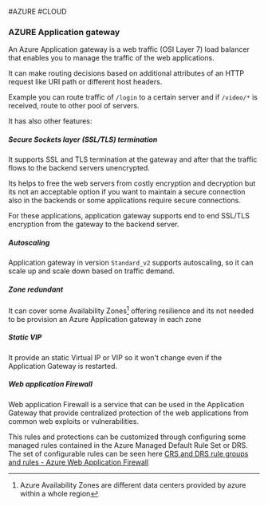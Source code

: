 #AZURE #CLOUD 

### AZURE Application gateway


An Azure Application gateway is a web traffic (OSI Layer 7) load balancer that enables you to manage the traffic of the web applications. 

It can make routing decisions based on additional attributes of an HTTP request like URI path or different host headers. 

Example you can route traffic of `/login` to a certain server and if `/video/*` is received, route to other pool of servers. 

It has also other features: 

##### Secure Sockets layer (SSL/TLS) termination

It supports SSL and TLS termination at the gateway and after that the traffic flows to the backend servers unencrypted. 

Its helps to free the web servers from costly encryption and decryption but its not an acceptable option if you want to maintain a secure connection also in the backends or some applications require secure connections. 

For these applications, application gateway supports end to end SSL/TLS encryption from the gateway to the backend server. 

##### Autoscaling

Application gateway in version `Standard_v2` supports autoscaling, so it can scale up and scale down based on traffic demand. 

##### Zone redundant

It can cover some Availability Zones[^1] offering resilience and its not needed to be provision an Azure Application gateway in each zone 

##### Static VIP

It provide an static Virtual IP or VIP so it won't change even if the Application Gateway is restarted. 

##### Web application Firewall

Web application Firewall is a service that can be used in the Application Gateway that provide centralized protection of the web applications from common web exploits or vulnerabilities. 

This rules and protections can be customized through configuring some managed rules contained in the Azure Managed Default Rule Set or DRS. 
The set of configurable rules can be seen here [CRS and DRS rule groups and rules - Azure Web Application Firewall](https://learn.microsoft.com/en-us/azure/web-application-firewall/ag/application-gateway-crs-rulegroups-rules?tabs=drs21#drs934-21)



[^1]: Azure Availability Zones are different data centers provided by azure within a whole region 



